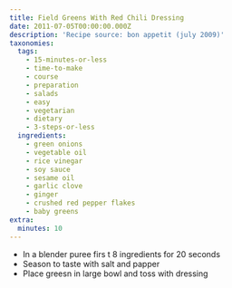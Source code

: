 ```yaml
---
title: Field Greens With Red Chili Dressing
date: 2011-07-05T00:00:00.000Z
description: 'Recipe source: bon appetit (july 2009)'
taxonomies:
  tags:
    - 15-minutes-or-less
    - time-to-make
    - course
    - preparation
    - salads
    - easy
    - vegetarian
    - dietary
    - 3-steps-or-less
  ingredients:
    - green onions
    - vegetable oil
    - rice vinegar
    - soy sauce
    - sesame oil
    - garlic clove
    - ginger
    - crushed red pepper flakes
    - baby greens
extra:
  minutes: 10
---
```

 - In a blender puree firs t 8 ingredients for 20 seconds
 - Season to taste with salt and papper
 - Place greesn in large bowl and toss with dressing
